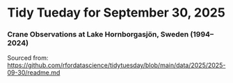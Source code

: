 # Tidy Tueday for September 30, 2025
### Crane Observations at Lake Hornborgasjön, Sweden (1994–2024)
Sourced from: https://github.com/rfordatascience/tidytuesday/blob/main/data/2025/2025-09-30/readme.md
